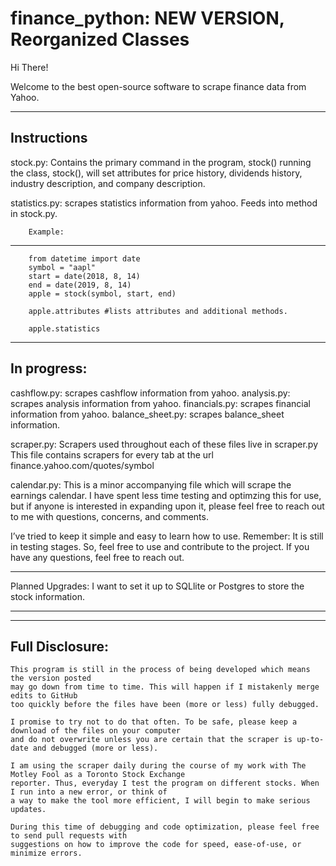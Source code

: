 # finance_python: NEW VERSION, Reorganized Classes

Hi There!

Welcome to the best open-source software to scrape finance data from Yahoo.

-------------------------------------------------------------------------------------------
Instructions
---------------------------------------------------------------------------------------------
stock.py: Contains the primary command in the program, stock()
    running the class, stock(), will set attributes for price history, dividends history, industry description,
                           and company description.

statistics.py: scrapes statistics information from yahoo. Feeds into method in stock.py.

        Example:
---------------------------------------------------------------------------------------------
        from datetime import date
        symbol = "aapl"
        start = date(2018, 8, 14)
        end = date(2019, 8, 14)
        apple = stock(symbol, start, end)

        apple.attributes #lists attributes and additional methods.

        apple.statistics

--------------------------------------------------------------------------------------------
In progress:
---------------------------------------------------------------------------
cashflow.py: scrapes cashflow information from yahoo.
analysis.py: scrapes analysis information from yahoo.
financials.py: scrapes financial information from yahoo.
balance_sheet.py: scrapes balance_sheet information.

scraper.py: Scrapers used throughout each of these files live in scraper.py
    This file contains scrapers for every tab at the url finance.yahoo.com/quotes/symbol


calendar.py: This is a minor accompanying file which will scrape the earnings calendar.
    I have spent less time testing and optimzing this for use, but if anyone is interested in
    expanding upon it, please feel free to reach out to me with questions, concerns, and comments.


I’ve tried to keep it simple and easy to learn how to use.
Remember: It is still in testing stages. So, feel free to use and contribute to the project.
If you have any questions, feel free to reach out.

-----------------------------------------------------------------------------------------------

Planned Upgrades:
I want to set it up to SQLlite or Postgres to store the stock information.

-----------------------------------------------------------------------------------------------

------------------------------------------------------------------------------------------
Full Disclosure:
------------------------------------------------------------------------------------------
    This program is still in the process of being developed which means the version posted
    may go down from time to time. This will happen if I mistakenly merge edits to GitHub
    too quickly before the files have been (more or less) fully debugged.

    I promise to try not to do that often. To be safe, please keep a download of the files on your computer
    and do not overwrite unless you are certain that the scraper is up-to-date and debugged (more or less).

    I am using the scraper daily during the course of my work with The Motley Fool as a Toronto Stock Exchange
    reporter. Thus, everyday I test the program on different stocks. When I run into a new error, or think of
    a way to make the tool more efficient, I will begin to make serious updates.

    During this time of debugging and code optimization, please feel free to send pull requests with
    suggestions on how to improve the code for speed, ease-of-use, or minimize errors.